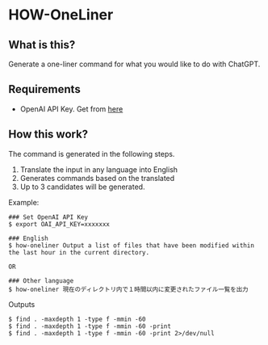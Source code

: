 # HOW-OneLiner

## What is this?

Generate a one-liner command for what you would like to do with ChatGPT.

## Requirements

- OpenAI API Key. Get from [here](https://platform.openai.com/signup/)

## How this work?

The command is generated in the following steps.

1. Translate the input in any language into English
2. Generates commands based on the translated
3. Up to 3 candidates will be generated.

Example:

```console
### Set OpenAI API Key
$ export OAI_API_KEY=xxxxxxx

### English
$ how-oneliner Output a list of files that have been modified within the last hour in the current directory.

OR

### Other language
$ how-oneliner 現在のディレクトリ内で１時間以内に変更されたファイル一覧を出力
```

Outputs

```console
$ find . -maxdepth 1 -type f -mmin -60
$ find . -maxdepth 1 -type f -mmin -60 -print
$ find . -maxdepth 1 -type f -mmin -60 -print 2>/dev/null
```
